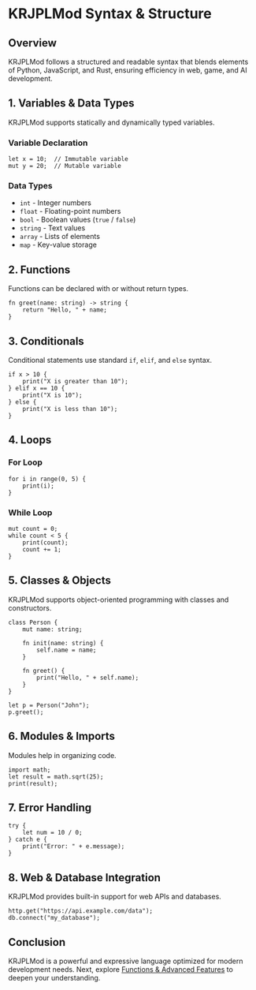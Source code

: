 # KRJPLMod Syntax & Structure

## Overview
KRJPLMod follows a structured and readable syntax that blends elements of Python, JavaScript, and Rust, ensuring efficiency in web, game, and AI development.

## 1. Variables & Data Types
KRJPLMod supports statically and dynamically typed variables.

### **Variable Declaration**
```krjplmod
let x = 10;  // Immutable variable
mut y = 20;  // Mutable variable
```

### **Data Types**
- `int` - Integer numbers
- `float` - Floating-point numbers
- `bool` - Boolean values (`true` / `false`)
- `string` - Text values
- `array` - Lists of elements
- `map` - Key-value storage

## 2. Functions
Functions can be declared with or without return types.
```krjplmod
fn greet(name: string) -> string {
    return "Hello, " + name;
}
```

## 3. Conditionals
Conditional statements use standard `if`, `elif`, and `else` syntax.
```krjplmod
if x > 10 {
    print("X is greater than 10");
} elif x == 10 {
    print("X is 10");
} else {
    print("X is less than 10");
}
```

## 4. Loops
### **For Loop**
```krjplmod
for i in range(0, 5) {
    print(i);
}
```
### **While Loop**
```krjplmod
mut count = 0;
while count < 5 {
    print(count);
    count += 1;
}
```

## 5. Classes & Objects
KRJPLMod supports object-oriented programming with classes and constructors.
```krjplmod
class Person {
    mut name: string;
    
    fn init(name: string) {
        self.name = name;
    }
    
    fn greet() {
        print("Hello, " + self.name);
    }
}

let p = Person("John");
p.greet();
```

## 6. Modules & Imports
Modules help in organizing code.
```krjplmod
import math;
let result = math.sqrt(25);
print(result);
```

## 7. Error Handling
```krjplmod
try {
    let num = 10 / 0;
} catch e {
    print("Error: " + e.message);
}
```

## 8. Web & Database Integration
KRJPLMod provides built-in support for web APIs and databases.
```krjplmod
http.get("https://api.example.com/data");
db.connect("my_database");
```

## Conclusion
KRJPLMod is a powerful and expressive language optimized for modern development needs. Next, explore [Functions & Advanced Features](functions.md) to deepen your understanding.

